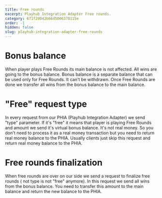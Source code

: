 ```yaml
---
title: Free rounds
excerpt: Playhub Integration Adapter Free rounds.
category: 671f28042b66d5006370115e
order: -1
hidden: false
slug: playhub-integration-adapter-free-rounds
---
```


# Bonus balance

When player plays Free Rounds its main balance is not affected. All wins are going to the bonus balance.
Bonus balance is a separate balance that can be used only for Free Rounds. It can't be withdrawn.
Once Free Rounds are done we transfer all wins from the bonus balance to the main balance.

# "Free" request type

In every request from our PHIA (Playhub Integration Adapter) we send "type" parameter. If it's "free" it means that player is playing Free Rounds and amount we send it's virtual bonus balance. It's not real money. So you don't need to process it as a real money transaction but you need to return real money balance to the PHIA. Usually clients just skip this request and return real money balance to the PHIA.

# Free rounds finalization

When free rounds are over on our side we send a request to finalize free rounds ( not type is not "free" anymore). In this request we send all wins from the bonus balance. You need to transfer this amount to the main balance and return the new balance to the PHIA.

